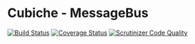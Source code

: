 # Cubiche - MessageBus
[![Build Status](https://travis-ci.org/cubiche/message-bus.svg?branch=master)](https://travis-ci.org/cubiche/message-bus) [![Coverage Status](https://coveralls.io/repos/github/cubiche/message-bus/badge.svg?branch=master)](https://coveralls.io/github/cubiche/message-bus?branch=master) [![Scrutinizer Code Quality](https://scrutinizer-ci.com/g/cubiche/message-bus/badges/quality-score.png?b=master)](https://scrutinizer-ci.com/g/cubiche/message-bus/?branch=master) 
